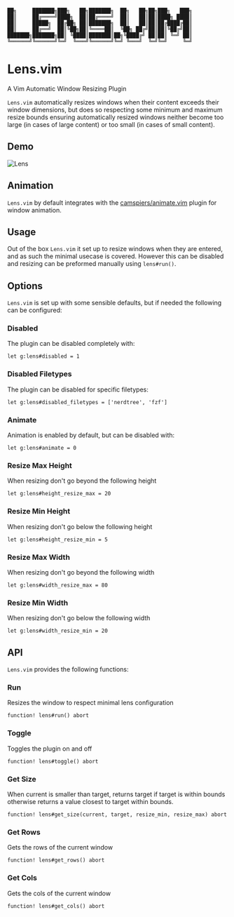 
```
██╗     ███████╗███╗   ██╗███████╗  ██╗   ██╗██╗███╗   ███╗
██║     ██╔════╝████╗  ██║██╔════╝  ██║   ██║██║████╗ ████║
██║     █████╗  ██╔██╗ ██║███████╗  ██║   ██║██║██╔████╔██║
██║     ██╔══╝  ██║╚██╗██║╚════██║  ╚██╗ ██╔╝██║██║╚██╔╝██║
███████╗███████╗██║ ╚████║███████║██╗╚████╔╝ ██║██║ ╚═╝ ██║
╚══════╝╚══════╝╚═╝  ╚═══╝╚══════╝╚═╝ ╚═══╝  ╚═╝╚═╝     ╚═╝
```

# Lens.vim

A Vim Automatic Window Resizing Plugin

`Lens.vim` automatically resizes windows when their content exceeds their window dimensions,
but does so respecting some minimum and maximum resize bounds ensuring automatically resized
windows neither become too large (in cases of large content) or too small (in cases of small content).

## Demo

![Lens](https://user-images.githubusercontent.com/51294/75085928-222ab880-5593-11ea-881c-32f32db27fa5.gif)

## Animation

`Lens.vim` by default integrates with the [camspiers/animate.vim](https://github.com/camspiers/animate.vim) plugin for window animation.


## Usage

Out of the box `Lens.vim` it set up to resize windows when they are entered, and as such the minimal usecase is covered. However this can be disabled and resizing can be preformed manually using `lens#run()`.

## Options

`Lens.vim` is set up with some sensible defaults, but if needed the following can be configured:

### Disabled

The plugin can be disabled completely with:

```
let g:lens#disabled = 1
```

### Disabled Filetypes

The plugin can be disabled for specific filetypes:

```
let g:lens#disabled_filetypes = ['nerdtree', 'fzf']
```

### Animate

Animation is enabled by default, but can be disabled with:

```
let g:lens#animate = 0
```

### Resize Max Height

When resizing don't go beyond the following height

```
let g:lens#height_resize_max = 20
```

### Resize Min Height

When resizing don't go below the following height

```
let g:lens#height_resize_min = 5
```

### Resize Max Width

When resizing don't go beyond the following width

```
let g:lens#width_resize_max = 80
```

### Resize Min Width

When resizing don't go below the following width

```
let g:lens#width_resize_min = 20
```

## API

`Lens.vim` provides the following functions:

### Run

Resizes the window to respect minimal lens configuration

```
function! lens#run() abort
```

### Toggle

Toggles the plugin on and off

```
function! lens#toggle() abort
```

### Get Size

When current is smaller than target, returns target if target is within
bounds otherwise returns a value closest to target within bounds.

```
function! lens#get_size(current, target, resize_min, resize_max) abort
```

### Get Rows

Gets the rows of the current window

```
function! lens#get_rows() abort
```

### Get Cols

Gets the cols of the current window

```
function! lens#get_cols() abort
```

